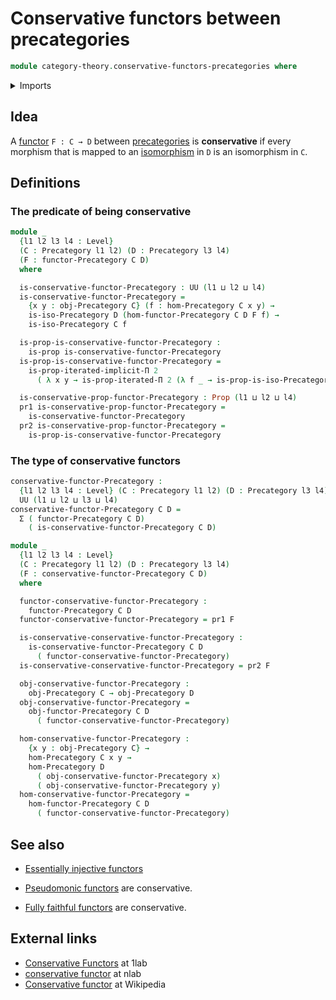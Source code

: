 # Conservative functors between precategories

```agda
module category-theory.conservative-functors-precategories where
```

<details><summary>Imports</summary>

```agda
open import category-theory.functors-precategories
open import category-theory.isomorphisms-in-precategories
open import category-theory.precategories
open import category-theory.subprecategories

open import foundation.dependent-pair-types
open import foundation.existential-quantification
open import foundation.identity-types
open import foundation.iterated-dependent-product-types
open import foundation.propositional-truncations
open import foundation.propositions
open import foundation.subtypes
open import foundation.surjective-maps
open import foundation.universe-levels
```

</details>

## Idea

A [functor](category-theory.functors-precategories.md) `F : C → D` between
[precategories](category-theory.precategories.md) is **conservative** if every
morphism that is mapped to an
[isomorphism](category-theory.isomorphisms-in-precategories.md) in `D` is an
isomorphism in `C`.

## Definitions

### The predicate of being conservative

```agda
module _
  {l1 l2 l3 l4 : Level}
  (C : Precategory l1 l2) (D : Precategory l3 l4)
  (F : functor-Precategory C D)
  where

  is-conservative-functor-Precategory : UU (l1 ⊔ l2 ⊔ l4)
  is-conservative-functor-Precategory =
    {x y : obj-Precategory C} (f : hom-Precategory C x y) →
    is-iso-Precategory D (hom-functor-Precategory C D F f) →
    is-iso-Precategory C f

  is-prop-is-conservative-functor-Precategory :
    is-prop is-conservative-functor-Precategory
  is-prop-is-conservative-functor-Precategory =
    is-prop-iterated-implicit-Π 2
      ( λ x y → is-prop-iterated-Π 2 (λ f _ → is-prop-is-iso-Precategory C f))

  is-conservative-prop-functor-Precategory : Prop (l1 ⊔ l2 ⊔ l4)
  pr1 is-conservative-prop-functor-Precategory =
    is-conservative-functor-Precategory
  pr2 is-conservative-prop-functor-Precategory =
    is-prop-is-conservative-functor-Precategory
```

### The type of conservative functors

```agda
conservative-functor-Precategory :
  {l1 l2 l3 l4 : Level} (C : Precategory l1 l2) (D : Precategory l3 l4) →
  UU (l1 ⊔ l2 ⊔ l3 ⊔ l4)
conservative-functor-Precategory C D =
  Σ ( functor-Precategory C D)
    ( is-conservative-functor-Precategory C D)

module _
  {l1 l2 l3 l4 : Level}
  (C : Precategory l1 l2) (D : Precategory l3 l4)
  (F : conservative-functor-Precategory C D)
  where

  functor-conservative-functor-Precategory :
    functor-Precategory C D
  functor-conservative-functor-Precategory = pr1 F

  is-conservative-conservative-functor-Precategory :
    is-conservative-functor-Precategory C D
      ( functor-conservative-functor-Precategory)
  is-conservative-conservative-functor-Precategory = pr2 F

  obj-conservative-functor-Precategory :
    obj-Precategory C → obj-Precategory D
  obj-conservative-functor-Precategory =
    obj-functor-Precategory C D
      ( functor-conservative-functor-Precategory)

  hom-conservative-functor-Precategory :
    {x y : obj-Precategory C} →
    hom-Precategory C x y →
    hom-Precategory D
      ( obj-conservative-functor-Precategory x)
      ( obj-conservative-functor-Precategory y)
  hom-conservative-functor-Precategory =
    hom-functor-Precategory C D
      ( functor-conservative-functor-Precategory)
```

## See also

- [Essentially injective functors](category-theory.essentially-injective-functors-precategories.md)

- [Pseudomonic functors](category-theory.pseudomonic-functors-precategories.md)
  are conservative.
- [Fully faithful functors](category-theory.fully-faithful-functors-precategories.md)
  are conservative.

## External links

- [Conservative Functors](https://1lab.dev/Cat.Functor.Conservative.html) at
  1lab
- [conservative functor](https://ncatlab.org/nlab/show/conservative+functor) at
  nlab
- [Conservative functor](https://en.wikipedia.org/wiki/Conservative_functor) at
  Wikipedia
